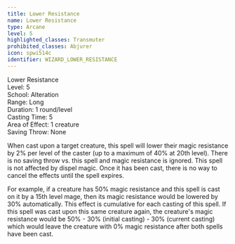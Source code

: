 ```yaml
---
title: Lower Resistance
name: Lower Resistance
type: Arcane
level: 5
highlighted_classes: Transmuter
prohibited_classes: Abjurer
icon: spwi514c
identifier: WIZARD_LOWER_RESISTANCE
---
```

Lower Resistance  
Level: 5  
School: Alteration  
Range: Long  
Duration: 1 round/level  
Casting Time: 5  
Area of Effect: 1 creature  
Saving Throw: None  
  
When cast upon a target creature, this spell will lower their magic resistance by 2% per level of the caster (up to a maximum of 40% at 20th level). There is no saving throw vs. this spell and magic resistance is ignored. This spell is not affected by dispel magic. Once it has been cast, there is no way to cancel the effects until the spell expires.  
  
For example, if a creature has 50% magic resistance and this spell is cast on it by a 15th level mage, then its magic resistance would be lowered by 30% automatically. This effect is cumulative for each casting of this spell. If this spell was cast upon this same creature again, the creature's magic resistance would be 50% - 30% (initial casting) - 30% (current casting) which would leave the creature with 0% magic resistance after both spells have been cast.  
